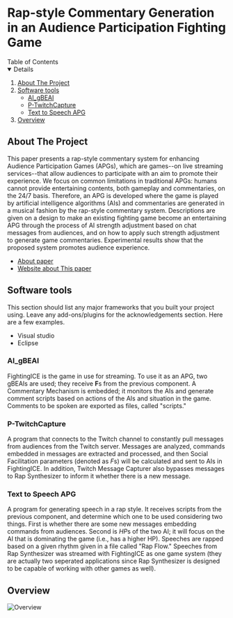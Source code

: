 # Rap-style Commentary Generation in an Audience Participation Fighting Game
<!-- TABLE OF CONTENTS -->
<summary>Table of Contents</summary>
 <details open="open"> 
  <ol>
    <li>
      <a href="#about-the-project">About The Project</a>
    </li>
    <li>
      <a href="#Software-tools">Software tools</a>
      <ul>
        <li><a href="#AI_gBEAI">AI_gBEAI</a></li>
      </ul>
     <ul>
        <li><a href="#P-TwitchCapture">P-TwitchCapture</a></li>
      </ul>
     <ul>
        <li><a href="#text-to-speech-apg">Text to Speech APG</a></li>
      </ul>
    </li>
   <li>
      <a href="#Overview">Overview</a>
    </li>
  </ol>
</details>


<!-- ABOUT THE PROJECT -->
## About The Project
This paper presents a rap-style commentary system for enhancing Audience Participation Games (APGs), which are games--on live streaming services--that allow audiences to participate with an aim to promote their experience. We focus on common limitations in traditional APGs: humans cannot provide entertaining contents, both gameplay and commentaries, on the 24/7 basis. Therefore, an APG is developed where the game is played by artificial intelligence algorithms (AIs) and commentaries are generated in a musical fashion by the rap-style commentary system.
Descriptions are given on a design to make an existing fighting game become an entertaining APG through the process of AI strength adjustment based on chat messages from audiences, and on how to apply such strength adjustment to generate game commentaries. 
Experimental results show that the proposed system promotes audience experience.
* [About paper](https://drive.google.com/file/d/12k-n1bgWC0EGf1tEZEtIW5mb-Pv1EHpB/view?usp=sharing)
* [Website about This paper](https://thanatteay.github.io/AllAPGsTJ/public/index.html)


<!-- Software tools -->
## Software tools
This section should list any major frameworks that you built your project using. Leave any add-ons/plugins for the acknowledgements section. Here are a few examples.
* Visual studio
* Eclipse

### AI_gBEAI
FightingICE is the game in use for streaming. To use it as an APG, two gBEAIs are used; they receive **F**s from the previous component. A Commentary Mechanism is embedded; it monitors the AIs and generate comment scripts based on actions of the AIs and situation in the game. Comments to be spoken are exported as files, called "scripts."

### P-TwitchCapture
A program that connects to the Twitch channel to constantly pull messages from audiences from the Twitch server. Messages are analyzed, commands embedded in messages are extracted and processed, and then Social Facilitation parameters (denoted as $F$s) will be calculated and sent to AIs in FightingICE. In addition, Twitch Message Capturer also bypasses messages to Rap Synthesizer to inform it whether there is a new message.

### Text to Speech APG
A program for generating speech in a rap style. It receives scripts from the previous component, and determine which one to be used considering two things. First is whether there are some new messages embedding commands from audiences. Second is $HP$s of the two AI; it will focus on the AI that is dominating the game (i.e., has a higher HP). Speeches are rapped based on a given rhythm given in a file called  "Rap Flow." Speeches from Rap Synthesizer was streamed with FightingICE as one game system (they are actually two seperated applications since Rap Synthesizer is designed to be capable of working with other games as well).

<!-- Overview -->
## Overview
![Overview](https://drive.google.com/uc?export=view&id=1Cm0WxP83pK0OcjPKk6X4J3n0bJgdg9sM)

